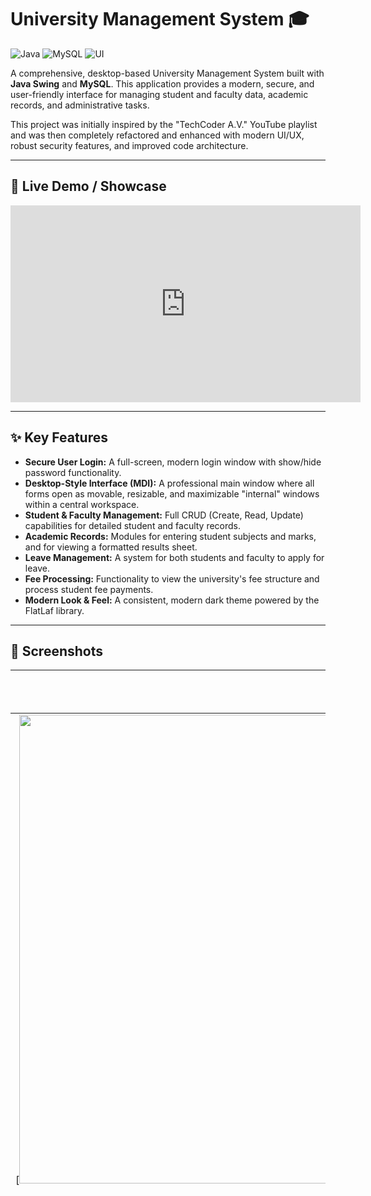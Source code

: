 # University Management System 🎓

![Java](https://img.shields.io/badge/Java-17-orange) ![MySQL](https://img.shields.io/badge/MySQL-8.0-blue) ![UI](https://img.shields.io/badge/UI-Java%20Swing-red)

A comprehensive, desktop-based University Management System built with **Java Swing** and **MySQL**. This application provides a modern, secure, and user-friendly interface for managing student and faculty data, academic records, and administrative tasks.

This project was initially inspired by the "TechCoder A.V." YouTube playlist and was then completely refactored and enhanced with modern UI/UX, robust security features, and improved code architecture.

---

## 🚀 Live Demo / Showcase

<iframe width="560" height="315" src="https://www.youtube.com/embed/LlfmZvvcjS8?si=vPYCbqkRGGAvsOTO" title="YouTube video player" frameborder="0" allow="accelerometer; autoplay; clipboard-write; encrypted-media; gyroscope; picture-in-picture; web-share" referrerpolicy="strict-origin-when-cross-origin" allowfullscreen></iframe>

---

## ✨ Key Features

* **Secure User Login:** A full-screen, modern login window with show/hide password functionality.
* **Desktop-Style Interface (MDI):** A professional main window where all forms open as movable, resizable, and maximizable "internal" windows within a central workspace.
* **Student & Faculty Management:** Full CRUD (Create, Read, Update) capabilities for detailed student and faculty records.
* **Academic Records:** Modules for entering student subjects and marks, and for viewing a formatted results sheet.
* **Leave Management:** A system for both students and faculty to apply for leave.
* **Fee Processing:** Functionality to view the university's fee structure and process student fee payments.
* **Modern Look & Feel:** A consistent, modern dark theme powered by the FlatLaf library.

---

## 📸 Screenshots

| Login Screen | Main Desktop | Add Student Form |
| :---: | :---: | :---: |
| [<img width="1244" height="750" alt="image" src="https://github.com/user-attachments/assets/ea001f88-d342-4a51-8d7b-f30b80dc6028" />
] | [<img width="1919" height="1079" alt="image" src="https://github.com/user-attachments/assets/d32933aa-afde-4916-9e0b-bde68a5aa82e" />
] | [<img width="1919" height="1079" alt="image" src="https://github.com/user-attachments/assets/0590b113-9d01-4234-8651-2bba5e6406f1" />
] |


---

## 🛠️ Tech Stack

* **Language:** **Java** (JDK 17)
* **UI Framework:** **Java Swing**
* **Database:** **MySQL 8.0** with **JDBC**
* **UI Theming:** **FlatLaf** Look and Feel
* **Libraries:**
    * `mysql-connector-j` for database connectivity.
    * `JCalendar` for date selection components.
    * `rs2xml` for easy `ResultSet` to `JTable` conversion.
    * `flatlaf-extras` for SVG icon support.

---

## ⚙️ Setup and Installation

To get this project running locally, follow these steps:

### 1. Prerequisites
* **Java Development Kit (JDK) 17** or later.
* **MySQL Server 8.0** or later.
* An IDE like **IntelliJ IDEA** or Eclipse.

### 2. Database Setup
The complete SQL script to set up your database is included in this repository.
1.  Open your MySQL client (like MySQL Workbench).
2.  Run the entire script provided in the **`Query.sql`** file. This will:
    * Create the `university_management_DB` database.
    * Create all the required tables (`student`, `teacher`, `login`, `fee`, etc.).
    * Insert initial sample data to get you started.

### 3. Project Configuration
1.  **Clone the repository:**
    ```bash
    git clone [YOUR-REPOSITORY-LINK]
    ```
2.  **Open the project** in your IDE.
3.  **Configure Libraries:** Make sure all the necessary `.jar` files are included in your project's classpath. In IntelliJ, you can do this by right-clicking the `jar` files in the `jar_con` folder and selecting "Add as Library...". The required libraries are:
    * `flatlaf-3.6.jar` (or newer)
    * `flatlaf-extras-....jar`
    * `jcalendar-tz-....jar`
    * `mysql-connector-java-....jar`
    * `ResultSet2xml.jar`
4.  **Database Connection:** Open the `ConnectionForSystem.java` file and update the database credentials if they are different from the default:
    ```java
    connection = DriverManager.getConnection("jdbc:mysql:///university_management_DB", "YOUR-USERNAME", "YOUR-PASSWORD");
    ```

### 4. Running the Application
The main entry point for the application is the **`Splash.java`** file. Run this file to start the application.

---

## 🙏 Acknowledgments
* This project was inspired by the foundational concepts taught in the **TechCoder A.V.** YouTube series.
